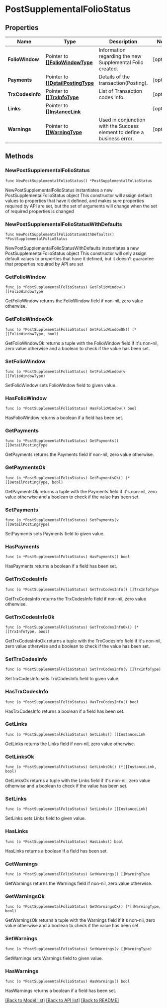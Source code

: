 # PostSupplementalFolioStatus

## Properties

Name | Type | Description | Notes
------------ | ------------- | ------------- | -------------
**FolioWindow** | Pointer to [**[]FolioWindowType**](FolioWindowType.md) | Information regarding the new Supplemental Folio created. | [optional] 
**Payments** | Pointer to [**[]DetailPostingType**](DetailPostingType.md) | Details of the transaction(Posting). | [optional] 
**TrxCodesInfo** | Pointer to [**[]TrxInfoType**](TrxInfoType.md) | List of Transaction codes info. | [optional] 
**Links** | Pointer to [**[]InstanceLink**](InstanceLink.md) |  | [optional] 
**Warnings** | Pointer to [**[]WarningType**](WarningType.md) | Used in conjunction with the Success element to define a business error. | [optional] 

## Methods

### NewPostSupplementalFolioStatus

`func NewPostSupplementalFolioStatus() *PostSupplementalFolioStatus`

NewPostSupplementalFolioStatus instantiates a new PostSupplementalFolioStatus object
This constructor will assign default values to properties that have it defined,
and makes sure properties required by API are set, but the set of arguments
will change when the set of required properties is changed

### NewPostSupplementalFolioStatusWithDefaults

`func NewPostSupplementalFolioStatusWithDefaults() *PostSupplementalFolioStatus`

NewPostSupplementalFolioStatusWithDefaults instantiates a new PostSupplementalFolioStatus object
This constructor will only assign default values to properties that have it defined,
but it doesn't guarantee that properties required by API are set

### GetFolioWindow

`func (o *PostSupplementalFolioStatus) GetFolioWindow() []FolioWindowType`

GetFolioWindow returns the FolioWindow field if non-nil, zero value otherwise.

### GetFolioWindowOk

`func (o *PostSupplementalFolioStatus) GetFolioWindowOk() (*[]FolioWindowType, bool)`

GetFolioWindowOk returns a tuple with the FolioWindow field if it's non-nil, zero value otherwise
and a boolean to check if the value has been set.

### SetFolioWindow

`func (o *PostSupplementalFolioStatus) SetFolioWindow(v []FolioWindowType)`

SetFolioWindow sets FolioWindow field to given value.

### HasFolioWindow

`func (o *PostSupplementalFolioStatus) HasFolioWindow() bool`

HasFolioWindow returns a boolean if a field has been set.

### GetPayments

`func (o *PostSupplementalFolioStatus) GetPayments() []DetailPostingType`

GetPayments returns the Payments field if non-nil, zero value otherwise.

### GetPaymentsOk

`func (o *PostSupplementalFolioStatus) GetPaymentsOk() (*[]DetailPostingType, bool)`

GetPaymentsOk returns a tuple with the Payments field if it's non-nil, zero value otherwise
and a boolean to check if the value has been set.

### SetPayments

`func (o *PostSupplementalFolioStatus) SetPayments(v []DetailPostingType)`

SetPayments sets Payments field to given value.

### HasPayments

`func (o *PostSupplementalFolioStatus) HasPayments() bool`

HasPayments returns a boolean if a field has been set.

### GetTrxCodesInfo

`func (o *PostSupplementalFolioStatus) GetTrxCodesInfo() []TrxInfoType`

GetTrxCodesInfo returns the TrxCodesInfo field if non-nil, zero value otherwise.

### GetTrxCodesInfoOk

`func (o *PostSupplementalFolioStatus) GetTrxCodesInfoOk() (*[]TrxInfoType, bool)`

GetTrxCodesInfoOk returns a tuple with the TrxCodesInfo field if it's non-nil, zero value otherwise
and a boolean to check if the value has been set.

### SetTrxCodesInfo

`func (o *PostSupplementalFolioStatus) SetTrxCodesInfo(v []TrxInfoType)`

SetTrxCodesInfo sets TrxCodesInfo field to given value.

### HasTrxCodesInfo

`func (o *PostSupplementalFolioStatus) HasTrxCodesInfo() bool`

HasTrxCodesInfo returns a boolean if a field has been set.

### GetLinks

`func (o *PostSupplementalFolioStatus) GetLinks() []InstanceLink`

GetLinks returns the Links field if non-nil, zero value otherwise.

### GetLinksOk

`func (o *PostSupplementalFolioStatus) GetLinksOk() (*[]InstanceLink, bool)`

GetLinksOk returns a tuple with the Links field if it's non-nil, zero value otherwise
and a boolean to check if the value has been set.

### SetLinks

`func (o *PostSupplementalFolioStatus) SetLinks(v []InstanceLink)`

SetLinks sets Links field to given value.

### HasLinks

`func (o *PostSupplementalFolioStatus) HasLinks() bool`

HasLinks returns a boolean if a field has been set.

### GetWarnings

`func (o *PostSupplementalFolioStatus) GetWarnings() []WarningType`

GetWarnings returns the Warnings field if non-nil, zero value otherwise.

### GetWarningsOk

`func (o *PostSupplementalFolioStatus) GetWarningsOk() (*[]WarningType, bool)`

GetWarningsOk returns a tuple with the Warnings field if it's non-nil, zero value otherwise
and a boolean to check if the value has been set.

### SetWarnings

`func (o *PostSupplementalFolioStatus) SetWarnings(v []WarningType)`

SetWarnings sets Warnings field to given value.

### HasWarnings

`func (o *PostSupplementalFolioStatus) HasWarnings() bool`

HasWarnings returns a boolean if a field has been set.


[[Back to Model list]](../README.md#documentation-for-models) [[Back to API list]](../README.md#documentation-for-api-endpoints) [[Back to README]](../README.md)


